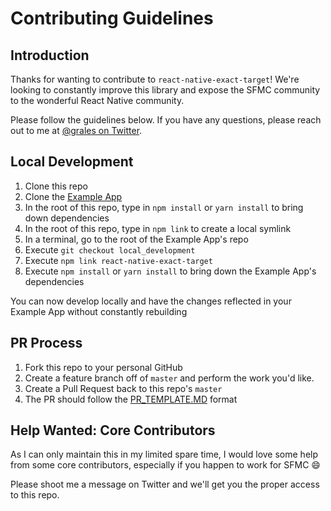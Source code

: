 # Contributing Guidelines

## Introduction

Thanks for wanting to contribute to `react-native-exact-target`!  We're looking to constantly improve this library and expose the SFMC community to the wonderful React Native community.

Please follow the guidelines below.  If you have any questions, please reach out to me at [@grales on Twitter](https://twitter.com/grales).

## Local Development

1. Clone this repo
1. Clone the [Example App](https://github.com/ericnograles/react-native-exact-target-example-app)
1. In the root of this repo, type in `npm install` or `yarn install` to bring down dependencies
1. In the root of this repo, type in `npm link` to create a local symlink
1. In a terminal, go to the root of the Example App's repo
1. Execute `git checkout local_development`
1. Execute `npm link react-native-exact-target`
1. Execute `npm install` or `yarn install` to bring down the Example App's dependencies

You can now develop locally and have the changes reflected in your Example App without constantly rebuilding

## PR Process

1. Fork this repo to your personal GitHub
2. Create a feature branch off of `master` and perform the work you'd like.
3. Create a Pull Request back to this repo's `master`
4. The PR should follow the [PR_TEMPLATE.MD](PR_TEMPLATE.MD) format

## Help Wanted: Core Contributors

As I can only maintain this in my limited spare time, I would love some help from some core contributors, especially if you happen to work for SFMC :smile:  

Please shoot me a message on Twitter and we'll get you the proper access to this repo.
